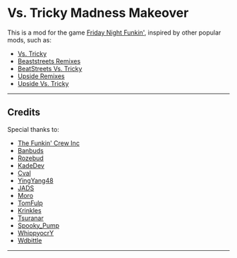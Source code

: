 # Vs. Tricky Madness Makeover

This is a mod for the game [Friday Night Funkin'](https://ninja-muffin24.itch.io/funkin), inspired by other popular mods, such as:  
- [Vs. Tricky](https://gamebanana.com/mods/44334)  
- [Beaststreets Remixes](https://gamebanana.com/mods/43854)  
- [BeatStreets Vs. Tricky](https://gamebanana.com/mods/43994)  
- [Upside Remixes](https://gamebanana.com/mods/44226)  
- [Upside Vs. Tricky](https://gamebanana.com/mods/43105)  

---

## **Credits**
Special thanks to:  
- [The Funkin' Crew Inc](https://github.com/FunkinCrew)  
- [Banbuds](https://x.com/Banbuds)  
- [Rozebud](https://x.com/help_me_thebig1)  
- [KadeDev](https://github.com/kade-dev)  
- [Cval](https://x.com/cval_brown)  
- [YingYang48](https://x.com/YingWasHere)  
- [JADS](https://x.com/Aw3somejds)  
- [Moro](https://www.youtube.com/@moro_production)  
- [TomFulp](https://tomfulp.newgrounds.com)  
- [Krinkles](https://krinkles.newgrounds.com)  
- [Tsuranar](https://x.com/Tsuranar)  
- [Spooky_Pump](https://gamebanana.com/members/178262)  
- [WhippyocrY](https://gamebanana.com/members/171624)  
- [Wdbittle](https://gamebanana.com/members/1793541)  

---